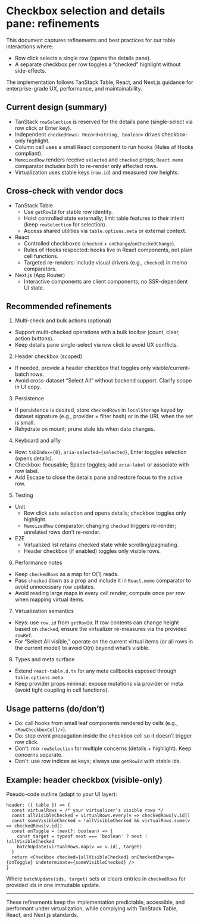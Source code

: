 # Checkbox selection and details pane: refinements

This document captures refinements and best practices for our table interactions where:

- Row click selects a single row (opens the details pane).
- A separate checkbox per row toggles a “checked” highlight without side-effects.

The implementation follows TanStack Table, React, and Next.js guidance for enterprise-grade UX, performance, and maintainability.

## Current design (summary)

- TanStack `rowSelection` is reserved for the details pane (single-select via row click or Enter key).
- Independent `checkedRows: Record<string, boolean>` drives checkbox-only highlight.
- Column cell uses a small React component to run hooks (Rules of Hooks compliant).
- `MemoizedRow` renders receive `selected` and `checked` props; `React.memo` comparator includes both to re-render only affected rows.
- Virtualization uses stable keys (`row.id`) and measured row heights.

## Cross-check with vendor docs

- TanStack Table
  - Use `getRowId` for stable row identity.
  - Hoist controlled state externally; limit table features to their intent (keep `rowSelection` for selection).
  - Access shared utilities via `table.options.meta` or external context.
- React
  - Controlled checkboxes (`checked` + `onChange`/`onCheckedChange`).
  - Rules of Hooks respected: hooks live in React components, not plain cell functions.
  - Targeted re-renders: include visual drivers (e.g., `checked`) in memo comparators.
- Next.js (App Router)
  - Interactive components are client components; no SSR-dependent UI state.

## Recommended refinements

1) Multi-check and bulk actions (optional)
- Support multi-checked operations with a bulk toolbar (count, clear, action buttons).
- Keep details pane single-select via row click to avoid UX conflicts.

2) Header checkbox (scoped)
- If needed, provide a header checkbox that toggles only visible/current-batch rows.
- Avoid cross-dataset “Select All” without backend support. Clarify scope in UI copy.

3) Persistence
- If persistence is desired, store `checkedRows` in `localStorage` keyed by dataset signature (e.g., provider + filter hash) or in the URL when the set is small.
- Rehydrate on mount; prune stale ids when data changes.

4) Keyboard and a11y
- Row: `tabIndex={0}`, `aria-selected={selected}`, Enter toggles selection (opens details).
- Checkbox: focusable; Space toggles; add `aria-label` or associate with row label.
- Add Escape to close the details pane and restore focus to the active row.

5) Testing
- Unit
  - Row click sets selection and opens details; checkbox toggles only highlight.
  - `MemoizedRow` comparator: changing `checked` triggers re-render; unrelated rows don’t re-render.
- E2E
  - Virtualized list retains checked state while scrolling/paginating.
  - Header checkbox (if enabled) toggles only visible rows.

6) Performance notes
- Keep `checkedRows` as a map for O(1) reads.
- Pass `checked` down as a prop and include it in `React.memo` comparator to avoid unnecessary row updates.
- Avoid reading large maps in every cell render; compute once per row when mapping virtual items.

7) Virtualization semantics
- Keys: use `row.id` from `getRowId`. If row contents can change height based on `checked`, ensure the virtualizer re-measures via the provided `rowRef`.
- For “Select All visible,” operate on the current virtual items (or all rows in the current model) to avoid O(n) beyond what’s visible.

8) Types and meta surface
- Extend `react-table.d.ts` for any meta callbacks exposed through `table.options.meta`.
- Keep provider props minimal; expose mutations via provider or meta (avoid tight coupling in cell functions).

## Usage patterns (do/don’t)

- Do: call hooks from small leaf components rendered by cells (e.g., `<RowCheckboxCell/>`).
- Do: stop event propagation inside the checkbox cell so it doesn’t trigger row click.
- Don’t: mix `rowSelection` for multiple concerns (details + highlight). Keep concerns separate.
- Don’t: use row indices as keys; always use `getRowId` with stable ids.

## Example: header checkbox (visible-only)

Pseudo-code outline (adapt to your UI layer):

```tsx
header: ({ table }) => {
  const virtualRows = /* your virtualizer’s visible rows */
  const allVisibleChecked = virtualRows.every(v => checkedRows[v.id])
  const someVisibleChecked = !allVisibleChecked && virtualRows.some(v => checkedRows[v.id])
  const onToggle = (next?: boolean) => {
    const target = typeof next === 'boolean' ? next : !allVisibleChecked
    batchUpdate(virtualRows.map(v => v.id), target)
  }
  return <Checkbox checked={allVisibleChecked} onCheckedChange={onToggle} indeterminate={someVisibleChecked} />
}
```

Where `batchUpdate(ids, target)` sets or clears entries in `checkedRows` for provided ids in one immutable update.

---

These refinements keep the implementation predictable, accessible, and performant under virtualization, while complying with TanStack Table, React, and Next.js standards.


